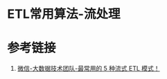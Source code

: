 # ETL常用算法-流处理


# 参考链接

1. [微信-大数据技术团队-最常用的 5 种流式 ETL 模式！](https://mp.weixin.qq.com/s?biz=MzA3MDAxNzY4OQ==&mid=2247496000&idx=1&sn=4c848bbacca9bb81c33997194a570f8c&chksm=9ec186b6a9b60fa0524d03ab9d4de44957709172385d52162b491d5c6891d38a804381922d33&scene=21#wechat_redirect)